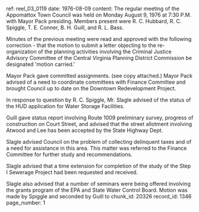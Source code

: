 ref: reel_03_0119
date: 1976-08-09
content: The regular meeting of the Appomattox Town Council was held on Monday August 9, 1976 at 7:30 P.M. with Mayor Pack presiding. Members present were R. C. Hubbard, R. C. Spiggle, T. E. Conner, B. H. Guill, and R. L. Bass.

Minutes of the previous meeting were read and approved with the following correction - that the motion to submit a letter objecting to the re-organization of the planning activities involving the Criminal Justice Advisory Committee of the Central Virginia Planning District Commission be designated 'motion carried.'

Mayor Pack gave committed assignments. (see copy attached.) Mayor Pack advised of a need to coordinate committees with Finance Committee and brought Council up to date on the Downtown Redevelopment Project.

In response to question by R. C. Spiggle, Mr. Slagle advised of the status of the HUD application for Water Storage Facilities.

Guill gave status report involving Route 1009 preliminary survey, progress of construction on Court Street, and advised that the street allotment involving Atwood and Lee has been accepted by the State Highway Dept.

Slagle advised Council on the problem of collecting delinquent taxes and of a need for assistance in this area. This matter was referred to the Finance Committee for further study and recommendations.

Slagle advised that a time extension for completion of the study of the Step I Sewerage Project had been requested and received.

Slagle also advised that a number of seminars were being offered involving the grants program of the EPA and State Water Control Board. Motion was made by Spiggle and seconded by Guill to
chunk_id: 20326
record_id: 1346
page_number: 1

